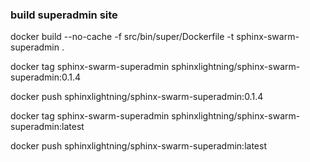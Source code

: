### build superadmin site

docker build --no-cache -f src/bin/super/Dockerfile -t sphinx-swarm-superadmin .

docker tag sphinx-swarm-superadmin sphinxlightning/sphinx-swarm-superadmin:0.1.4

docker push sphinxlightning/sphinx-swarm-superadmin:0.1.4

docker tag sphinx-swarm-superadmin sphinxlightning/sphinx-swarm-superadmin:latest

docker push sphinxlightning/sphinx-swarm-superadmin:latest
